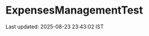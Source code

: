 # ExpensesManagementTest
















































































































































































Last updated: 2025-08-23 23:43:02 IST
